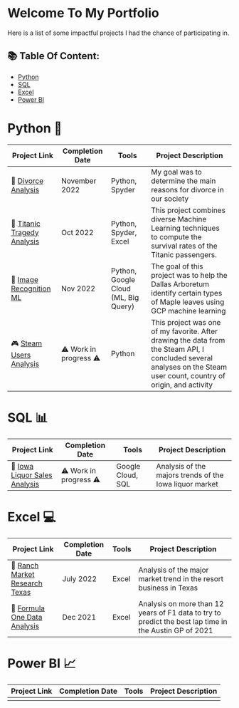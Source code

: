 # Welcome To My Portfolio
Here is a list of some impactful projects I had the chance of participating in. 

## 📚 Table Of Content: 
- [Python](#python)
- [SQL](#sql)
- [Excel](#excel)
- [Power BI](#powerbi)

# Python 🐍

| Project Link | Completion Date | Tools | Project Description | 
|---|---|---|---|
| :wedding: [Divorce Analysis](https://github.com/Bruc3U/Divorce_Analysis) | November 2022 | Python, Spyder | My goal was to determine the main reasons for divorce in our society |
| :statue_of_liberty: [Titanic Tragedy Analysis](https://github.com/Bruc3U/Titanic_analysis) | Oct 2022 |Python, Spyder, Excel | This project combines diverse Machine Learning techniques to compute the survival rates of the Titanic passengers. |
| 🍁 [Image Recognition ML]() | Nov 2022 | Python, Google Cloud (ML, Big Query) | The goal of this project was to help the Dallas Arboretum identify certain types of Maple leaves using GCP machine learning | 
| 🎮 [Steam Users Analysis]() | ⚠️ Work in progress ⚠️ | Python | This project was one of my favorite. After drawing the data from the Steam API, I concluded several analyses on the Steam user count, country of origin, and activity | 

# SQL 📊

| Project Link | Completion Date | Tools | Project Description | 
|---|---|---|---|
| 🍻 [Iowa Liquor Sales Analysis]() | ⚠️ Work in progress ⚠️ | Google Cloud, SQL | Analysis of the majors trends of the Iowa liquor market |

# Excel 💻

| Project Link | Completion Date | Tools | Project Description | 
|---|---|---|---|
| 🐴 [Ranch Market Research Texas]() | July 2022 | Excel | Analysis of the major market trend in the resort business in Texas |
| 🏁 [Formula One Data Analysis]() | Dec 2021 | Excel | Analysis on more than 12 years of F1 data to try to predict the best lap time in the Austin GP of 2021 |
 
# Power BI 📈

| Project Link | Completion Date | Tools | Project Description | 
|---|---|---|---|
|  |  |  |  |






